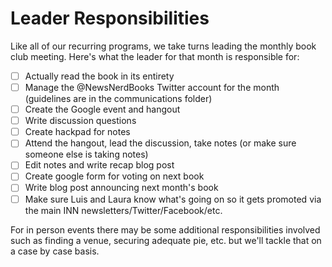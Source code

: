 # Leader Responsibilities

Like all of our recurring programs, we take turns leading the monthly book club meeting. Here's what the leader for that month is responsible for:

- [ ] Actually read the book in its entirety
- [ ] Manage the @NewsNerdBooks Twitter account for the month (guidelines are in the communications folder)
- [ ] Create the Google event and hangout
- [ ] Write discussion questions
- [ ] Create hackpad for notes
- [ ] Attend the hangout, lead the discussion, take notes (or make sure someone else is taking notes)
- [ ] Edit notes and write recap blog post
- [ ] Create google form for voting on next book
- [ ] Write blog post announcing next month's book
- [ ] Make sure Luis and Laura know what's going on so it gets promoted via the main INN newsletters/Twitter/Facebook/etc.

For in person events there may be some additional responsibilities involved such as finding a venue, securing adequate pie, etc. but we'll tackle that on a case by case basis.